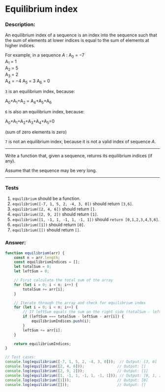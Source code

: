 # Equilibrium index

### Description:

An equilibrium index of a sequence is an index into the sequence such that the sum of elements at lower indices is equal to the sum of elements at higher indices.

For example, in a sequence *A* :
    A<sub>0</sub> = −7    
    A<sub>1</sub> = 1    
    A<sub>2</sub> = 5    
    A<sub>3</sub> = 2    
    A<sub>4</sub> = −4
    A<sub>5</sub> = 3
    A<sub>6</sub> = 0
 
`3` is an equilibrium index, because:

A<sub>0</sub>+A<sub>1</sub>+A<sub>2</sub> = A<sub>4</sub>+A<sub>5</sub>+A<sub>6</sub>
 
`6` is also an equilibrium index, because:

A<sub>0</sub>+A<sub>1</sub>+A<sub>2</sub>+A<sub>3</sub>+A<sub>4</sub>+A<sub>5</sub>=0
 
(sum of zero elements is zero)

`7` is not an equilibrium index, because it is not a valid index of sequence *A*.

---

Write a function that, given a sequence, returns its equilibrium indices (if any).

Assume that the sequence may be very long.

---

### Tests

1. `equilibrium` should be a function.
2. `equilibrium([-7, 1, 5, 2, -4, 3, 0])` should return `[3,6]`.
3. `equilibrium([2, 4, 6])` should return `[]`.
4. `equilibrium([2, 9, 2])` should return `[1]`.
5. `equilibrium([1, -1, 1, -1, 1, -1, 1])` should `return [0,1,2,3,4,5,6]`.
6. `equilibrium([1])` should return `[0]`.
7. `equilibrium([])` should return `[]`.

### Answer:

```javascript
function equilibrium(arr) {
    const n = arr.length;
    const equilibriumIndices = [];
    let totalSum = 0;
    let leftSum = 0;

    // First calculate the total sum of the array
    for (let i = 0; i < n; i++) {
        totalSum += arr[i];
    }

    // Iterate through the array and check for equilibrium index
    for (let i = 0; i < n; i++) {
        // If leftSum equals the sum on the right side (totalSum - leftSum - arr[i])
        if (leftSum === totalSum - leftSum - arr[i]) {
            equilibriumIndices.push(i);
        }
        leftSum += arr[i];
    }

    return equilibriumIndices;
}

// Test cases:
console.log(equilibrium([-7, 1, 5, 2, -4, 3, 0]));  // Output: [3, 6]
console.log(equilibrium([2, 4, 6]));               // Output: []
console.log(equilibrium([2, 9, 2]));               // Output: [1]
console.log(equilibrium([1, -1, 1, -1, 1, -1, 1])); // Output: [0, 1, 2, 3, 4, 5, 6]
console.log(equilibrium([1]));                     // Output: [0]
console.log(equilibrium([]));                      // Output: []
```